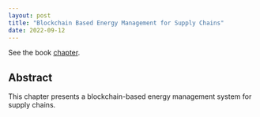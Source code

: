 ```yaml
---
layout: post
title: "Blockchain Based Energy Management for Supply Chains"
date: 2022-09-12
---
```


See the book [chapter](https://books.google.com.tr/books?id=bN6dEAAAQBAJ&pg=PA99&source=gbs_toc_r&cad=3#v=onepage&q&f=false).

## Abstract
This chapter presents a blockchain-based energy management system for supply chains.